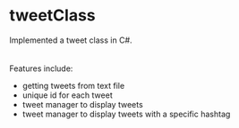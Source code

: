 # tweetClass

Implemented a tweet class in C#.
<br />
<br />
<br />
Features include:
- getting tweets from text file
- unique id for each tweet
- tweet manager to display tweets
- tweet manager to display tweets with a specific hashtag
